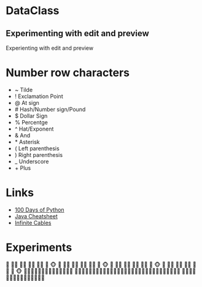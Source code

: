 # DataClass
## Experimenting with edit and preview
Experienting with edit and preview

# Number row characters

* ~ Tilde
* ! Exclamation Point
* @ At sign
* \# Hash/Number sign/Pound
* $ Dollar Sign
* % Percentge
* ^ Hat/Exponent
* & And
* \* Asterisk
* ( Left parenthesis
* ) Right parenthesis
* _ Underscore
* \+ Plus

# Links
* [100 Days of Python](https://www.udemy.com/course/100-days-of-code/)
* [Java Cheatsheet](https://quickref.me/java.html)
* [Infinite Cables](https://www.infinitecables.com/)

# Experiments

🐒 🐒🐒 🐒🐒 🐒🐒 🐒🐒 🐒 🐵
🐒 🐒🐒 🐒🐒 🐒🐒 🐒🐒 🐒 🐵
🐒 🐒🐒 🐒🐒 🐒🐒 🐒🐒 🐒 🐵
🐒 🐒🐒 🐒🐒 🐒🐒 🐒🐒 🐒 🐵
🦍🦍🦍🦍🦍🦍🦍🦍🦍🦍🦍🦍🦍🦍
🚴‍♂️🚴‍♂️🚴‍♂️🚴‍♂️🚴‍♂️🚴‍♂️🚴‍♂️🚴‍♂️🚴‍♂️🚴‍♂️🚴‍♂️🚴‍♂️🚴‍♂️🚴‍♂️🚴‍♂️
🐘🐘🐘🐘🐘🐘🐘🐘🐘🐘🐘🐘🐘🐘🐘


